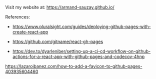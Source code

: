 Visit my website at: https://armand-sauzay.github.io/

References: 
- https://www.pluralsight.com/guides/deploying-github-pages-with-create-react-app

- https://github.com/gitname/react-gh-pages

- https://dev.to/dyarleniber/setting-up-a-ci-cd-workflow-on-github-actions-for-a-react-app-with-github-pages-and-codecov-4hnp

https://lazaroibanez.com/how-to-add-a-favicon-to-github-pages-403935604460